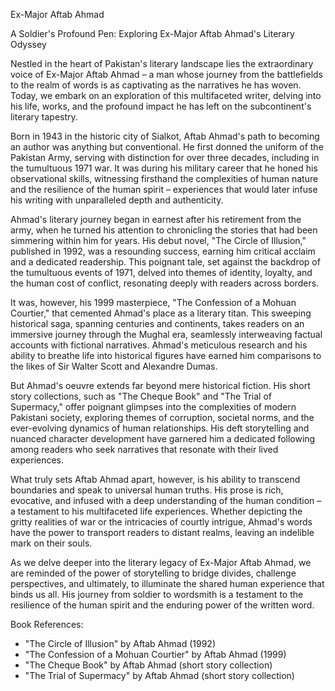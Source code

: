 Ex-Major Aftab Ahmad

A Soldier's Profound Pen: Exploring Ex-Major Aftab Ahmad's Literary Odyssey

Nestled in the heart of Pakistan's literary landscape lies the extraordinary voice of Ex-Major Aftab Ahmad – a man whose journey from the battlefields to the realm of words is as captivating as the narratives he has woven. Today, we embark on an exploration of this multifaceted writer, delving into his life, works, and the profound impact he has left on the subcontinent's literary tapestry.

Born in 1943 in the historic city of Sialkot, Aftab Ahmad's path to becoming an author was anything but conventional. He first donned the uniform of the Pakistan Army, serving with distinction for over three decades, including in the tumultuous 1971 war. It was during his military career that he honed his observational skills, witnessing firsthand the complexities of human nature and the resilience of the human spirit – experiences that would later infuse his writing with unparalleled depth and authenticity.

Ahmad's literary journey began in earnest after his retirement from the army, when he turned his attention to chronicling the stories that had been simmering within him for years. His debut novel, "The Circle of Illusion," published in 1992, was a resounding success, earning him critical acclaim and a dedicated readership. This poignant tale, set against the backdrop of the tumultuous events of 1971, delved into themes of identity, loyalty, and the human cost of conflict, resonating deeply with readers across borders.

It was, however, his 1999 masterpiece, "The Confession of a Mohuan Courtier," that cemented Ahmad's place as a literary titan. This sweeping historical saga, spanning centuries and continents, takes readers on an immersive journey through the Mughal era, seamlessly interweaving factual accounts with fictional narratives. Ahmad's meticulous research and his ability to breathe life into historical figures have earned him comparisons to the likes of Sir Walter Scott and Alexandre Dumas.

But Ahmad's oeuvre extends far beyond mere historical fiction. His short story collections, such as "The Cheque Book" and "The Trial of Supermacy," offer poignant glimpses into the complexities of modern Pakistani society, exploring themes of corruption, societal norms, and the ever-evolving dynamics of human relationships. His deft storytelling and nuanced character development have garnered him a dedicated following among readers who seek narratives that resonate with their lived experiences.

What truly sets Aftab Ahmad apart, however, is his ability to transcend boundaries and speak to universal human truths. His prose is rich, evocative, and infused with a deep understanding of the human condition – a testament to his multifaceted life experiences. Whether depicting the gritty realities of war or the intricacies of courtly intrigue, Ahmad's words have the power to transport readers to distant realms, leaving an indelible mark on their souls.

As we delve deeper into the literary legacy of Ex-Major Aftab Ahmad, we are reminded of the power of storytelling to bridge divides, challenge perspectives, and ultimately, to illuminate the shared human experience that binds us all. His journey from soldier to wordsmith is a testament to the resilience of the human spirit and the enduring power of the written word.

Book References:
- "The Circle of Illusion" by Aftab Ahmad (1992)
- "The Confession of a Mohuan Courtier" by Aftab Ahmad (1999)
- "The Cheque Book" by Aftab Ahmad (short story collection)
- "The Trial of Supermacy" by Aftab Ahmad (short story collection)
